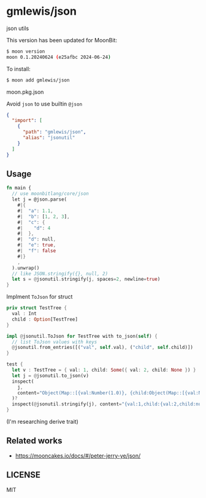 # gmlewis/json

json utils

This version has been updated for MoonBit:

```bash
$ moon version
moon 0.1.20240624 (e25afbc 2024-06-24)
```

To install:

```bash
$ moon add gmlewis/json
```

moon.pkg.json

Avoid `json` to use builtin `@json`

```json
{
  "import": [
    {
      "path": "gmlewis/json",
      "alias": "jsonutil"
    }
  ]
}
```

## Usage

```rust
fn main {
  // use moonbitlang/core/json
  let j = @json.parse(
    #|{
    #|  "a": 1.1,
    #|  "b": [1, 2, 3],
    #|  "c": {
    #|    "d": 4
    #|  },
    #|  "d": null,
    #|  "e": true,
    #|  "f": false
    #|}
    ,
  ).unwrap()
  // like JSON.stringify({}, null, 2)
  let s = @jsonutil.stringify(j, spaces=2, newline=true)
}
```

Implment `ToJson` for struct

```rust
priv struct TestTree {
  val : Int
  child : Option[TestTree]
}

impl @jsonutil.ToJson for TestTree with to_json(self) {
  // list ToJson values with keys
  @jsonutil.from_entries([("val", self.val), ("child", self.child)])
}

test {
  let v : TestTree = { val: 1, child: Some({ val: 2, child: None }) }
  let j = @jsonutil.to_json(v)
  inspect(
    j,
    content="Object(Map::[{val:Number(1.0)}, {child:Object(Map::[{val:Number(2.0)}, {child:Null}])}])",
  )?
  inspect(@jsonutil.stringify(j), content="{val:1,child:{val:2,child:null}}")?
}
```

(I'm researching derive trait)

## Related works

- https://mooncakes.io/docs/#/peter-jerry-ye/json/

## LICENSE

MIT